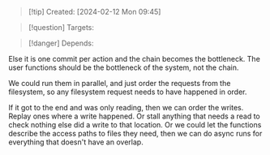 
>[!tip] Created: [2024-02-12 Mon 09:45]

>[!question] Targets: 

>[!danger] Depends: 

Else it is one commit per action and the chain becomes the bottleneck.
The user functions should be the bottleneck of the system, not the chain.

We could run them in parallel, and just order the requests from the filesystem, so any filesystem request needs to have happened in order.

If it got to the end and was only reading,  then we can order the writes.  Replay ones where a write happened.  Or stall anything that needs a read to check nothing else did a write to that location.  Or we could let the functions describe the access paths to files they need, then we can do async runs for everything that doesn't have an overlap.

